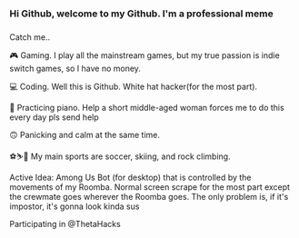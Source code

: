 ### Hi Github, welcome to my Github. I'm a professional meme
### 
Catch me..

🎮 Gaming. I play all the mainstream games, but my true passion is indie switch games, so I have no money.

💻 Coding. Well this is Github. White hat hacker(for the most part).

🎹 Practicing piano. Help a short middle-aged woman forces me to do this every day pls send help

🙃 Panicking and calm at the same time.

⚽⛷️🧗 My main sports are soccer, skiing, and rock climbing. 

Active Idea: Among Us Bot (for desktop) that is controlled by the movements of my Roomba. Normal screen scrape for the most part 
except the crewmate goes wherever the Roomba goes. The only problem is, if it's impostor, it's gonna look kinda sus

Participating in @ThetaHacks
<!--
**sherlocknomes/sherlocknomes** is a ✨ _special_ ✨ repository because its `README.md` (this file) appears on your GitHub profile.

Here are some ideas to get you started:

- 🔭 I’m currently working on ...
- 🌱 I’m currently learning ...
- 👯 I’m looking to collaborate on ...
- 🤔 I’m looking for help with ...
- 💬 Ask me about ...
- 📫 How to reach me: ...
- 😄 Pronouns: ...
- ⚡ Fun fact: ...
-->
